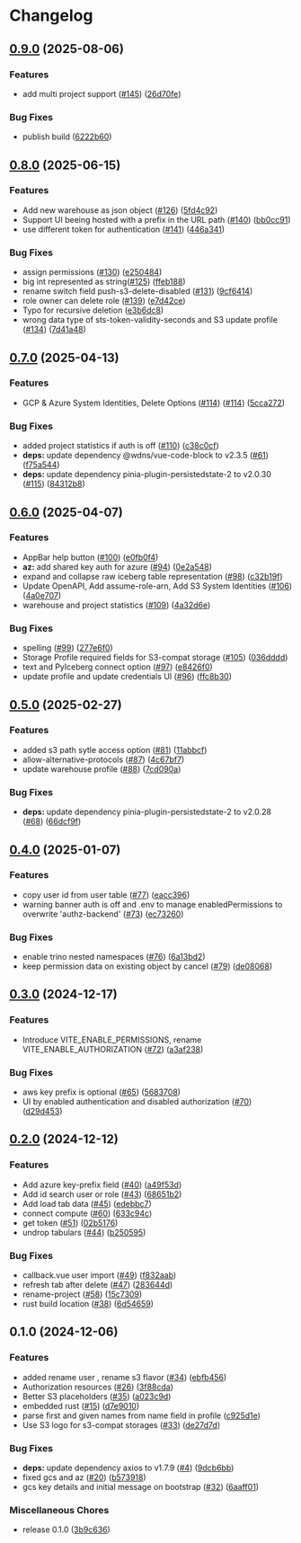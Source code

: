 # Changelog

## [0.9.0](https://github.com/lakekeeper/console/compare/v0.8.0...v0.9.0) (2025-08-06)


### Features

* add multi project support ([#145](https://github.com/lakekeeper/console/issues/145)) ([26d70fe](https://github.com/lakekeeper/console/commit/26d70fe56d00fb484aabff01403d75c6100e9e0a))


### Bug Fixes

* publish build ([6222b60](https://github.com/lakekeeper/console/commit/6222b60c35fd1622d20fb654b93dfdfdfa9f72fe))

## [0.8.0](https://github.com/lakekeeper/console/compare/v0.7.0...v0.8.0) (2025-06-15)


### Features

* Add new warehouse as json object ([#126](https://github.com/lakekeeper/console/issues/126)) ([5fd4c92](https://github.com/lakekeeper/console/commit/5fd4c922a69e22d1d4be2be70ad4050a04fd3d9a))
* Support UI beeing hosted with a prefix in the URL path ([#140](https://github.com/lakekeeper/console/issues/140)) ([bb0cc91](https://github.com/lakekeeper/console/commit/bb0cc913519977436b2e6e85a9ae622936051510))
* use different token for authentication  ([#141](https://github.com/lakekeeper/console/issues/141)) ([446a341](https://github.com/lakekeeper/console/commit/446a341a8318c4ed309632da559a00b87531148a))


### Bug Fixes

* assign permissions ([#130](https://github.com/lakekeeper/console/issues/130)) ([e250484](https://github.com/lakekeeper/console/commit/e25048477f1896ce608ba5a3bfeef7268655c30e))
* big int represented as string([#125](https://github.com/lakekeeper/console/issues/125)) ([ffeb188](https://github.com/lakekeeper/console/commit/ffeb18850ec5fd7fe0db25d1e17858af3a91bf2d))
* rename switch field push-s3-delete-disabled ([#131](https://github.com/lakekeeper/console/issues/131)) ([9cf6414](https://github.com/lakekeeper/console/commit/9cf64142784f996079e943d91cadee0330031d45))
* role owner can delete role ([#139](https://github.com/lakekeeper/console/issues/139)) ([e7d42ce](https://github.com/lakekeeper/console/commit/e7d42cec8ae5f87618ec427ce2a7fabe98c59468))
* Typo for recursive deletion ([e3b6dc8](https://github.com/lakekeeper/console/commit/e3b6dc81212a60e1354b1b9d5da8374b98828be5))
* wrong data type of sts-token-validity-seconds and S3 update profile ([#134](https://github.com/lakekeeper/console/issues/134)) ([7d41a48](https://github.com/lakekeeper/console/commit/7d41a4871631b6ca24613d2f874845e7fd91b6e1))

## [0.7.0](https://github.com/lakekeeper/console/compare/v0.6.0...v0.7.0) (2025-04-13)


### Features

* GCP & Azure System Identities, Delete Options ([#114](https://github.com/lakekeeper/console/issues/114)) ([#114](https://github.com/lakekeeper/console/issues/114)) ([5cca272](https://github.com/lakekeeper/console/commit/5cca272ebccd673c5f3ed9a69a77227c78b1019c))


### Bug Fixes

* added project statistics if auth is off ([#110](https://github.com/lakekeeper/console/issues/110)) ([c38c0cf](https://github.com/lakekeeper/console/commit/c38c0cf8f2c9851a8e5d104c6eaf6d056ad62d73))
* **deps:** update dependency @wdns/vue-code-block to v2.3.5 ([#61](https://github.com/lakekeeper/console/issues/61)) ([f75a544](https://github.com/lakekeeper/console/commit/f75a544fb1533defd4b1f07df1cb0a76f162e00d))
* **deps:** update dependency pinia-plugin-persistedstate-2 to v2.0.30 ([#115](https://github.com/lakekeeper/console/issues/115)) ([84312b8](https://github.com/lakekeeper/console/commit/84312b8ea2e61b3f324f4d18d45630eb37220441))

## [0.6.0](https://github.com/lakekeeper/console/compare/v0.5.0...v0.6.0) (2025-04-07)


### Features

* AppBar help button ([#100](https://github.com/lakekeeper/console/issues/100)) ([e0fb0f4](https://github.com/lakekeeper/console/commit/e0fb0f43195657f1271e38613e96b597c42e438a))
* **az:** add shared key auth for azure ([#94](https://github.com/lakekeeper/console/issues/94)) ([0e2a548](https://github.com/lakekeeper/console/commit/0e2a5482b3a21c7b148cf013d1f497ec0cacd453))
* expand and collapse raw iceberg table representation ([#98](https://github.com/lakekeeper/console/issues/98)) ([c32b19f](https://github.com/lakekeeper/console/commit/c32b19fafd52b7b7692f37046cdf09cc2862c657))
* Update OpenAPI, Add assume-role-arn, Add S3 System Identities  ([#106](https://github.com/lakekeeper/console/issues/106)) ([4a0e707](https://github.com/lakekeeper/console/commit/4a0e7077dbad236e2ef3c7cdbc37c097a3d7474b))
* warehouse and project statistics ([#109](https://github.com/lakekeeper/console/issues/109)) ([4a32d6e](https://github.com/lakekeeper/console/commit/4a32d6e2fca4a80e1fb7bd91a3ff83cc92216dcf))


### Bug Fixes

* spelling ([#99](https://github.com/lakekeeper/console/issues/99)) ([277e6f0](https://github.com/lakekeeper/console/commit/277e6f0884e8dbcf3e17071368ca8f4e6d1c378d))
* Storage Profile required fields for S3-compat storage ([#105](https://github.com/lakekeeper/console/issues/105)) ([036dddd](https://github.com/lakekeeper/console/commit/036dddd01dec7c34ca4bf05852fae034a57a6f74))
* text and PyIceberg connect option ([#97](https://github.com/lakekeeper/console/issues/97)) ([e8426f0](https://github.com/lakekeeper/console/commit/e8426f02c3c924d24079eb8a2085f852eadd6a3c))
* update profile and update credentials UI ([#96](https://github.com/lakekeeper/console/issues/96)) ([ffc8b30](https://github.com/lakekeeper/console/commit/ffc8b3093f93128b068d631ca88f16e985e6d80e))

## [0.5.0](https://github.com/lakekeeper/console/compare/v0.4.0...v0.5.0) (2025-02-27)


### Features

* added s3 path sytle access option ([#81](https://github.com/lakekeeper/console/issues/81)) ([11abbcf](https://github.com/lakekeeper/console/commit/11abbcfa25a179b5bc57dfb9bb38d71a63095988))
* allow-alternative-protocols ([#87](https://github.com/lakekeeper/console/issues/87)) ([4c67bf7](https://github.com/lakekeeper/console/commit/4c67bf761e7a8c2d294221158917cd4a571c4587))
* update warehouse profile ([#88](https://github.com/lakekeeper/console/issues/88)) ([7cd090a](https://github.com/lakekeeper/console/commit/7cd090a76757a70085783403c47019577652f421))


### Bug Fixes

* **deps:** update dependency pinia-plugin-persistedstate-2 to v2.0.28 ([#68](https://github.com/lakekeeper/console/issues/68)) ([66dcf9f](https://github.com/lakekeeper/console/commit/66dcf9f49863ac88535105a7f58ded5df179a808))

## [0.4.0](https://github.com/lakekeeper/console/compare/v0.3.0...v0.4.0) (2025-01-07)


### Features

* copy user id from user table ([#77](https://github.com/lakekeeper/console/issues/77)) ([eacc396](https://github.com/lakekeeper/console/commit/eacc39688b191262cce0dca68bf3d1d2d2a8e0cc))
* warning banner auth is off and .env to manage enabledPermissions to overwrite  'authz-backend' ([#73](https://github.com/lakekeeper/console/issues/73)) ([ec73260](https://github.com/lakekeeper/console/commit/ec73260c3271d5f3155b9b0c17900814761fa841))


### Bug Fixes

* enable trino nested namespaces ([#76](https://github.com/lakekeeper/console/issues/76)) ([6a13bd2](https://github.com/lakekeeper/console/commit/6a13bd2b39dba7ecdae28043bad9c64434125fee))
* keep permission data on existing object by cancel ([#79](https://github.com/lakekeeper/console/issues/79)) ([de08068](https://github.com/lakekeeper/console/commit/de080681e1b6f21d1bad2d7654a6026a3723b63f))

## [0.3.0](https://github.com/lakekeeper/console/compare/v0.2.0...v0.3.0) (2024-12-17)


### Features

* Introduce VITE_ENABLE_PERMISSIONS, rename VITE_ENABLE_AUTHORIZATION ([#72](https://github.com/lakekeeper/console/issues/72)) ([a3af238](https://github.com/lakekeeper/console/commit/a3af238110dec9f27901a1a16c603003fc42c046))


### Bug Fixes

* aws key prefix is optional ([#65](https://github.com/lakekeeper/console/issues/65)) ([5683708](https://github.com/lakekeeper/console/commit/568370898e4580e6fb686dd40fd766a768c7026c))
* UI by enabled authentication and disabled authorization ([#70](https://github.com/lakekeeper/console/issues/70)) ([d29d453](https://github.com/lakekeeper/console/commit/d29d453370217ea4d2d55de26b3e35f8a67a4b6b))

## [0.2.0](https://github.com/lakekeeper/console/compare/v0.1.0...v0.2.0) (2024-12-12)


### Features

* Add azure key-prefix field ([#40](https://github.com/lakekeeper/console/issues/40)) ([a49f53d](https://github.com/lakekeeper/console/commit/a49f53d118d1f0aeda598449cf324e11845e4368))
* Add id search user or role ([#43](https://github.com/lakekeeper/console/issues/43)) ([68651b2](https://github.com/lakekeeper/console/commit/68651b224e2b3fa7c441584dabf4cc326bd353c3))
* Add load tab data ([#45](https://github.com/lakekeeper/console/issues/45)) ([edebbc7](https://github.com/lakekeeper/console/commit/edebbc735c2272d074451b1de0e944a1738e9e34))
* connect compute ([#60](https://github.com/lakekeeper/console/issues/60)) ([633c94c](https://github.com/lakekeeper/console/commit/633c94c6d0a4702095f3d4983bcfb7ee24b691ae))
* get token ([#51](https://github.com/lakekeeper/console/issues/51)) ([02b5176](https://github.com/lakekeeper/console/commit/02b5176ca7b09a749da43bfbeccd27e775542156))
* undrop tabulars ([#44](https://github.com/lakekeeper/console/issues/44)) ([b250595](https://github.com/lakekeeper/console/commit/b250595e7b23ed2d18442939f694ea7d0bc24cf1))


### Bug Fixes

* callback.vue user import ([#49](https://github.com/lakekeeper/console/issues/49)) ([f832aab](https://github.com/lakekeeper/console/commit/f832aab686aeb9180482e3d1dde55aac22a5c6f6))
* refresh tab after delete ([#47](https://github.com/lakekeeper/console/issues/47)) ([283644d](https://github.com/lakekeeper/console/commit/283644d11a66f284d7915ffa83a1f2dfa760b00f))
* rename-project ([#58](https://github.com/lakekeeper/console/issues/58)) ([15c7309](https://github.com/lakekeeper/console/commit/15c730976eccc666f1ef5344551d3ef937e47ebe))
* rust build location ([#38](https://github.com/lakekeeper/console/issues/38)) ([6d54659](https://github.com/lakekeeper/console/commit/6d5465997c17191ffe28e04b1653b4f4356da521))

## 0.1.0 (2024-12-06)


### Features

* added rename user , rename s3 flavor ([#34](https://github.com/lakekeeper/console/issues/34)) ([ebfb456](https://github.com/lakekeeper/console/commit/ebfb456f69e349a91e7be2672eaee5deab289b07))
* Authorization resources ([#26](https://github.com/lakekeeper/console/issues/26)) ([3f88cda](https://github.com/lakekeeper/console/commit/3f88cda4bc9d148de303af86f48232169ece19ea))
* Better S3 placeholders ([#35](https://github.com/lakekeeper/console/issues/35)) ([a023c9d](https://github.com/lakekeeper/console/commit/a023c9df46b64b71962e67ce794a8f25423cbcb7))
* embedded rust ([#15](https://github.com/lakekeeper/console/issues/15)) ([d7e9010](https://github.com/lakekeeper/console/commit/d7e901001dcf9a0a29554aaa2939fe772c9e3d5c))
* parse first and given names from name field in profile ([c925d1e](https://github.com/lakekeeper/console/commit/c925d1ee8076b3455f03a9d4eaf1413c5765be74))
* Use S3 logo for s3-compat storages ([#33](https://github.com/lakekeeper/console/issues/33)) ([de27d7d](https://github.com/lakekeeper/console/commit/de27d7d9301b264054a0a37cb6219af99d48268e))


### Bug Fixes

* **deps:** update dependency axios to v1.7.9 ([#4](https://github.com/lakekeeper/console/issues/4)) ([9dcb6bb](https://github.com/lakekeeper/console/commit/9dcb6bbab5075a12170bd42626d21e9d18824421))
* fixed gcs and az ([#20](https://github.com/lakekeeper/console/issues/20)) ([b573918](https://github.com/lakekeeper/console/commit/b57391818b64d638716b55ba53908caf216b8cbc))
* gcs key details and initial message on bootstrap ([#32](https://github.com/lakekeeper/console/issues/32)) ([6aaff01](https://github.com/lakekeeper/console/commit/6aaff010af427eb84ad11d268c97c86ea3407cf2))


### Miscellaneous Chores

* release 0.1.0 ([3b9c636](https://github.com/lakekeeper/console/commit/3b9c6363357f2c7d429f9c287d9e7145ce68ad81))
